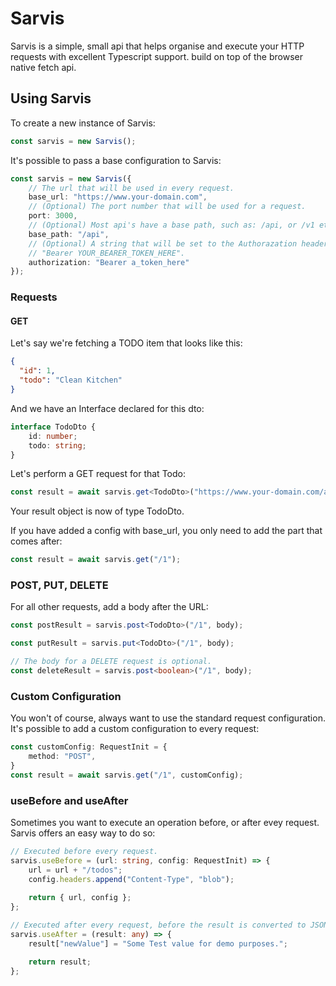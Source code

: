 # Sarvis

Sarvis is a simple, small api that helps organise and execute your HTTP requests with excellent Typescript support. build on top of the browser native fetch api.

## Using Sarvis

To create a new instance of Sarvis:
```ts
const sarvis = new Sarvis();
```

It's possible to pass a base configuration to Sarvis:

```ts
const sarvis = new Sarvis({
    // The url that will be used in every request.
    base_url: "https://www.your-domain.com",
    // (Optional) The port number that will be used for a request.
    port: 3000,
    // (Optional) Most api's have a base path, such as: /api, or /v1 etc.
    base_path: "/api",
    // (Optional) A string that will be set to the Authorazation header on every request, for example:
    // "Bearer YOUR_BEARER_TOKEN_HERE".
    authorization: "Bearer a_token_here"
});
```

### Requests

#### GET

Let's say we're fetching a TODO item that looks like this:

```json
{
  "id": 1,
  "todo": "Clean Kitchen" 
}
```

And we have an Interface declared for this dto:

```ts
interface TodoDto {
    id: number;
    todo: string;
}
```

Let's perform a GET request for that Todo:

```ts
const result = await sarvis.get<TodoDto>("https://www.your-domain.com/api/1");
```

Your result object is now of type TodoDto.

If you have added a config with base_url, you only need to add the part that comes after:

```ts
const result = await sarvis.get("/1");
```

### POST, PUT, DELETE

For all other requests, add a body after the URL:

```ts
const postResult = sarvis.post<TodoDto>("/1", body);

const putResult = sarvis.put<TodoDto>("/1", body);

// The body for a DELETE request is optional.
const deleteResult = sarvis.post<boolean>("/1", body);
```

### Custom Configuration

You won't of course, always want to use the standard request configuration.
It's possible to add a custom configuration to every request:

```ts
const customConfig: RequestInit = {
    method: "POST",
}
const result = await sarvis.get("/1", customConfig);
```

### useBefore and useAfter

Sometimes you want to execute an operation before, or after evey request.<br />
Sarvis offers an easy way to do so:

```ts
// Executed before every request.
sarvis.useBefore = (url: string, config: RequestInit) => {
    url = url + "/todos";
    config.headers.append("Content-Type", "blob");
    
    return { url, config };
};

// Executed after every request, before the result is converted to JSON
sarvis.useAfter = (result: any) => {
    result["newValue"] = "Some Test value for demo purposes.";

    return result;
};
```


